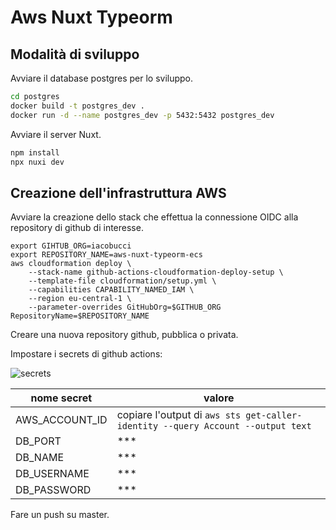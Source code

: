 # Aws Nuxt Typeorm

## Modalità di sviluppo

Avviare il database postgres per lo sviluppo.

```bash
cd postgres
docker build -t postgres_dev .
docker run -d --name postgres_dev -p 5432:5432 postgres_dev
```

Avviare il server Nuxt.

```bash
npm install
npx nuxi dev
```

## Creazione dell'infrastruttura AWS

Avviare la creazione dello stack che effettua la connessione OIDC alla
repository di github di interesse.

```
export GIHTUB_ORG=iacobucci
export REPOSITORY_NAME=aws-nuxt-typeorm-ecs
aws cloudformation deploy \
	--stack-name github-actions-cloudformation-deploy-setup \
	--template-file cloudformation/setup.yml \
	--capabilities CAPABILITY_NAMED_IAM \
	--region eu-central-1 \
	--parameter-overrides GitHubOrg=$GITHUB_ORG RepositoryName=$REPOSITORY_NAME
```

Creare una nuova repository github, pubblica o privata.

Impostare i secrets di github actions:

![secrets](./res/aggiunta-secrets.png)

| nome secret    | valore                                                                          |
| -------------- | ------------------------------------------------------------------------------- |
| AWS_ACCOUNT_ID | copiare l'output di `aws sts get-caller-identity --query Account --output text` |
| DB_PORT        | ***                                                                             |
| DB_NAME        | ***                                                                             |
| DB_USERNAME    | ***                                                                             |
| DB_PASSWORD    | ***                                                                             |

Fare un push su master.
